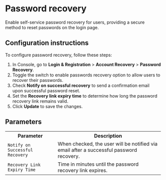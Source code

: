 # Password recovery

Enable self-service password recovery for users, providing a secure method to reset passwords on the login page.

## Configuration instructions

To configure password recovery, follow these steps:

1. In Console, go to **Login & Registration** > **Account Recovery** > **Password Recovery**.
2. Toggle the switch to enable passwords recovery option to allow users to recover their passwords.
3. Check **Notify on successful recovery** to send a confirmation email upon successful password reset.
4. Set the **Recovery link expiry time** to determine how long the password recovery link remains valid.
5. Click **Update** to save the changes.

<!-- ![Password Recovery Configuration]({{base_path}}/assets/img/guides/account-configurations/password-recovery.png){: width="800" style="display: block; margin: 0;"} -->

## Parameters

<table>
  <tr>
    <th>Parameter</th>
    <th>Description</th>
  </tr>
  <tr>
    <td><code>Notify on Successful Recovery</code></td>
    <td>When checked, the user will be notified via email after a successful password recovery.</td>
  </tr>
  <tr>
    <td><code>Recovery Link Expiry Time</code></td>
    <td>Time in minutes until the password recovery link expires.</td>
  </tr>
</table>
